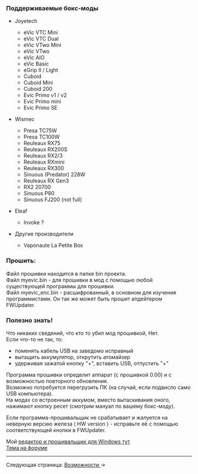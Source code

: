 ### Поддерживаемые бокс-моды

* Joyetech
  * eVic VTC Mini
  * eVic VTC Dual
  * eVic VTwo Mini
  * eVic VTwo
  * eVic AIO
  * eVic Basic
  * eGrip II / Light
  * Cuboid
  * Cuboid Mini
  * Cuboid 200
  * Evic Primo v1 / v2
  * Evic Primo mini
  * Evic Primo SE

* Wismec
  * Presa TC75W
  * Presa TC100W
  * Reuleaux RX75
  * Reuleaux RX200S
  * Reuleaux RX2/3
  * Reuleaux RXmini
  * Reuleaux RX300
  * Sinuous (Predator) 228W
  * Reuleaux RX Gen3
  * RX2 20700
  * Sinuous P80
  * Sinuous FJ200 (not full)

 * Eleaf
  	* Invoke ?

* Другие производители
  	* Vaponaute La Petite Box
  
### Прошить:

Файл прошивки находится в папке bin проекта.  
Файл myevic.bin - для прошивки в мод с помощью любой существующей программы для прошивки.  
Файл myevic_enc.bin - расшифрованный, в основном для изучения программистами. Он так же может быть прошит апдейтером FWUpdater.

### Полезно знать!

Что никаких сведений, что кто то убил мод прошивкой, Нет.  
 Если что-то не так, то:  
- поменять кабель USB на заведомо исправный
- вытащить аккумулятор, открутить атомайзер
- удерживая зажатой кнопку "+", вставить USB, отпустить "+"

Программа прошивки определит аппарат (с прошивкой 0.00) и с возможностью повторного обновления.  
Возможно потребуется перегрузить ПК (на случай, если подвисло само USB компьютера).  
На модах со встроенным аккумом, вместо вытаскивания оного, нажимают кнопку ресет (смотрим мануал по вашему бокс-моду).

Если программа-прошивальщик не срабатывает и жалуется на неверную версию железа ( HW version ) - исправьте её с помощью соответствующей кнопки в FWUpdater.  

Мой [редактор и прошивальщик для Windows тут](https://www.dropbox.com/s/qbymcwthnahmles/VTCFont.rar?dl=1)  
[Тема на форуме](http://www.ecigtalk.ru/forum/f16/t101158.html)

-----

Следующая страница: [Возможности ](behaviourchanges_ru.md)→
